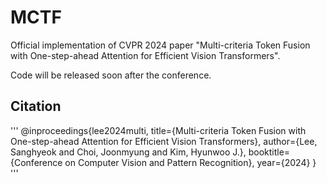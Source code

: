 # MCTF


Official implementation of CVPR 2024 paper "Multi-criteria Token Fusion with One-step-ahead Attention for Efficient Vision Transformers".

Code will be released soon after the conference.


## Citation
'''
@inproceedings{lee2024multi,
  title={Multi-criteria Token Fusion with One-step-ahead Attention for Efficient Vision Transformers},
  author={Lee, Sanghyeok and Choi, Joonmyung and Kim, Hyunwoo J.},
  booktitle={Conference on Computer Vision and Pattern Recognition},
  year={2024}
}
'''
